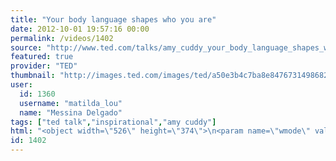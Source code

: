 ```yaml
---
title: "Your body language shapes who you are"
date: 2012-10-01 19:57:16 00:00
permalink: /videos/1402
source: "http://www.ted.com/talks/amy_cuddy_your_body_language_shapes_who_you_are.html"
featured: true
provider: "TED"
thumbnail: "http://images.ted.com/images/ted/a50e3b4c7ba8e8476731498682c169ac07ccae5b_389x292.jpg"
user:
  id: 1360
  username: "matilda_lou"
  name: "Messina Delgado"
tags: ["ted talk","inspirational","amy cuddy"]
html: "<object width=\"526\" height=\"374\">\n<param name=\"wmode\" value=\"transparent\"><param name=\"movie\" value=\"http://video.ted.com/assets/player/swf/EmbedPlayer.swf\"><param name=\"allowFullScreen\" value=\"true\"><param name=\"allowScriptAccess\" value=\"always\"><param name=\"wmode\" value=\"transparent\"><param name=\"bgColor\" value=\"#ffffff\"><param name=\"flashvars\" value=\"vu=http://video.ted.com/talk/stream/2012G/Blank/AmyCuddy_2012G-320k.mp4&amp;su=http://images.ted.com/images/ted/tedindex/embed-posters/AmyCuddy_2012G-embed.jpg&amp;vw=512&amp;vh=288&amp;ap=0&amp;ti=1569&amp;lang=en&amp;introDuration=15330&amp;adDuration=4000&amp;postAdDuration=830&amp;adKeys=talk=amy_cuddy_your_body_language_shapes_who_you_are;year=2012;theme=not_business_as_usual;event=TEDGlobal+2012;tag=brain;tag=business;tag=psychology;tag=self;tag=success;&amp;preAdTag=tconf.ted/embed;tile=1;sz=512x288;\"><embed src=\"http://video.ted.com/assets/player/swf/EmbedPlayer.swf\" pluginspace=\"http://www.macromedia.com/go/getflashplayer\" type=\"application/x-shockwave-flash\" wmode=\"transparent\" bgcolor=\"#ffffff\" width=\"526\" height=\"374\" allowfullscreen=\"true\" allowscriptaccess=\"always\" flashvars=\"vu=http://video.ted.com/talk/stream/2012G/Blank/AmyCuddy_2012G-320k.mp4&amp;su=http://images.ted.com/images/ted/tedindex/embed-posters/AmyCuddy_2012G-embed.jpg&amp;vw=512&amp;vh=288&amp;ap=0&amp;ti=1569&amp;lang=en&amp;introDuration=15330&amp;adDuration=4000&amp;postAdDuration=830&amp;adKeys=talk=amy_cuddy_your_body_language_shapes_who_you_are;year=2012;theme=not_business_as_usual;event=TEDGlobal+2012;tag=brain;tag=business;tag=psychology;tag=self;tag=success;&amp;preAdTag=tconf.ted/embed;tile=1;sz=512x288;\"></embed></object>"
id: 1402
---
```


